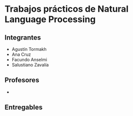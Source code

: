# Trabajos prácticos de Natural Language Processing

## Integrantes
- Agustín Tormakh
- Ana Cruz
- Facundo Anselmi
- Salustiano Zavalía

## Profesores 
- 

## Entregables

